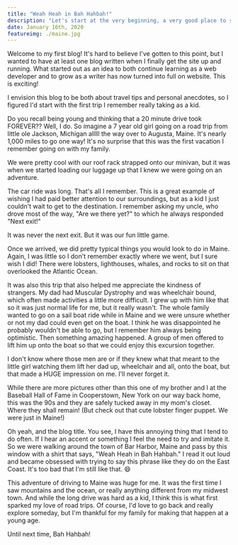```yaml
---
title: "Weah Heah in Bah Hahbah!"
description: "Let's start at the very beginning, a very good place to start!"
date: January 16th, 2020
featureimg: ./maine.jpg
---
```


Welcome to my first blog! It's hard to believe I've gotten to this point, but I wanted to have at least one blog written when I finally get the site up and running. What started out as an idea to both continue learning as a web developer and to grow as a writer has now turned into full on website. This is exciting!

I envision this blog to be both about travel tips and personal anecdotes, so I figured I'd start with the first trip I remember really taking as a kid.

Do you recall being young and thinking that a 20 minute drive took FOREVER?? Well, I do. So imagine a 7 year old girl going on a road trip from little ole Jackson, Michigan alllll the way over to Augusta, Maine. It's nearly 1,000 miles to go one way! It's no surprise that this was the first vacation I remember going on with my family.

We were pretty cool with our roof rack strapped onto our minivan, but it was when we started loading our luggage up that I knew we were going on an adventure.

The car ride was long. That's all I remember. This is a great example of wishing I had paid better attention to our surroundings, but as a kid I just couldn't wait to get to the destination. I remember asking my uncle, who drove most of the way, "Are we there yet?" to which he always responded "Next exit!" 

It was never the next exit. But it was our fun little game. 

Once we arrived, we did pretty typical things you would look to do in Maine. Again, I was little so I don't remember exactly where we went, but I sure wish I did! There were lobsters, lighthouses, whales, and rocks to sit on that overlooked the Atlantic Ocean. 

It was also this trip that also helped me appreciate the kindness of strangers. My dad had Muscular Dystrophy and was wheelchair bound, which often made activities a little more difficult. I grew up with him like that so it was just normal life for me, but it really wasn't. The whole family wanted to go on a sail boat ride while in Maine and we were unsure whether or not my dad could even get on the boat. I think he was disappointed he probably wouldn't be able to go, but I remember him always being optimistic. Then something amazing happened. A group of men offered to lift him up onto the boat so that we could enjoy this excursion together.

I don't know where those men are or if they knew what that meant to the little girl watching them lift her dad up, wheelchair and all, onto the boat, but that made a HUGE impression on me. I'll never forget it. 

While there are more pictures other than this one of my brother and I at the Baseball Hall of Fame in Cooperstown, New York on our way back home, this was the 90s and they are safely tucked away in my mom's closet. Where they shall remain! (But check out that cute lobster finger puppet. We were just in Maine!)

Oh yeah, and the blog title. You see, I have this annoying thing that I tend to do often. If I hear an accent or something I feel the need to try and imitate it. So we were walking around the town of Bar Harbor, Maine and pass by this window with a shirt that says, "Weah Heah in Bah Hahbah." I read it out loud and became obsessed with trying to say this phrase like they do on the East Coast. It's too bad that I'm still like that. 😄

This adventure of driving to Maine was huge for me. It was the first time I saw mountains and the ocean, or really anything different from my midwest town. And while the long drive was hard as a kid, I think this is what first sparked my love of road trips. 
Of course, I'd love to go back and really explore someday, but I'm thankful for my family for making that happen at a young age. 

Until next time, Bah Hahbah!
















